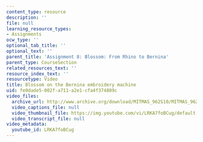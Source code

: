```yaml
---
content_type: resource
description: ''
file: null
learning_resource_types:
- Assignments
ocw_type: ''
optional_tab_title: ''
optional_text: ''
parent_title: 'Assignment 8: Blossom: From Rhino to Bernina'
parent_type: CourseSection
related_resources_text: ''
resource_index_text: ''
resourcetype: Video
title: Blossom on the Bernina embroidery machine
uid: fe0dade5-002f-a711-a2e1-cfa4f374809c
video_files:
  archive_url: http://www.archive.org/download/MITMAS_962S10/MITMAS_962S10assn8_blossom_vid2_300k.mp4
  video_captions_file: null
  video_thumbnail_file: https://img.youtube.com/vi/LRKA7foBCug/default.jpg
  video_transcript_file: null
video_metadata:
  youtube_id: LRKA7foBCug
---
```


